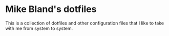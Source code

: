 # Mike Bland's dotfiles

This is a collection of dotfiles and other configuration files that I like to
take with me from system to system.
